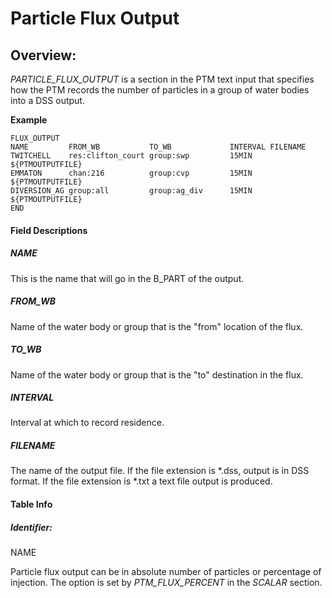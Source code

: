 # Particle Flux Output

## Overview:

*PARTICLE_FLUX_OUTPUT* is a section in the PTM text input that specifies
how the PTM records the number of particles in a group of water bodies
into a DSS output.

**Example**

``` text
FLUX_OUTPUT
NAME         FROM_WB           TO_WB             INTERVAL FILENAME
TWITCHELL    res:clifton_court group:swp         15MIN    ${PTMOUTPUTFILE}
EMMATON      chan:216          group:cvp         15MIN    ${PTMOUTPUTFILE}
DIVERSION_AG group:all         group:ag_div      15MIN    ${PTMOUTPUTFILE}
END
```

  

#### Field Descriptions

##### NAME

This is the name that will go in the B_PART of the output.

##### FROM_WB

Name of the water body or group that is the "from" location of the flux.

##### TO_WB

Name of the water body or group that is the "to" destination in the
flux.

##### INTERVAL

Interval at which to record residence.

##### FILENAME

The name of the output file. If the file extension is \*.dss, output is
in DSS format. If the file extension is \*.txt a text file output is
produced.

#### Table Info

##### Identifier:

NAME

Particle flux output can be in absolute number of particles or
percentage of injection. The option is set by *PTM_FLUX_PERCENT* in the
*SCALAR* section.

  
  

  
